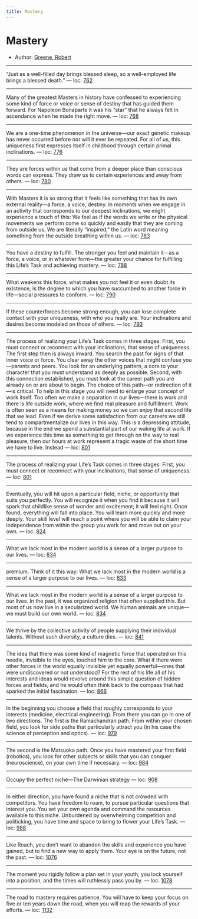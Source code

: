 ```yaml
---
title: Mastery
---
```

# Mastery

* Author: [Greene, Robert]()









---
“Just as a well-filled day brings blessed sleep, so a well-employed life brings a blessed death.” — loc: [762]()

---
Many of the greatest Masters in history have confessed to experiencing some kind of force or voice or sense of destiny that has guided them forward. For Napoleon Bonaparte it was his “star” that he always felt in ascendance when he made the right move. — loc: [768]()

---
We are a one-time phenomenon in the universe—our exact genetic makeup has never occurred before nor will it ever be repeated. For all of us, this uniqueness first expresses itself in childhood through certain primal inclinations. — loc: [776]()

---
They are forces within us that come from a deeper place than conscious words can express. They draw us to certain experiences and away from others. — loc: [780]()

---
With Masters it is so strong that it feels like something that has its own external reality—a force, a voice, destiny. In moments when we engage in an activity that corresponds to our deepest inclinations, we might experience a touch of this: We feel as if the words we write or the physical movements we perform come so quickly and easily that they are coming from outside us. We are literally “inspired,” the Latin word meaning something from the outside breathing within us. — loc: [783]()

---
You have a destiny to fulfill. The stronger you feel and maintain it—as a force, a voice, or in whatever form—the greater your chance for fulfilling this Life’s Task and achieving mastery. — loc: [788]()

---
What weakens this force, what makes you not feel it or even doubt its existence, is the degree to which you have succumbed to another force in life—social pressures to conform. — loc: [790]()

---
If these counterforces become strong enough, you can lose complete contact with your uniqueness, with who you really are. Your inclinations and desires become modeled on those of others. — loc: [793]()

---
The process of realizing your Life’s Task comes in three stages: First, you must connect or reconnect with your inclinations, that sense of uniqueness. The first step then is always inward. You search the past for signs of that inner voice or force. You clear away the other voices that might confuse you—parents and peers. You look for an underlying pattern, a core to your character that you must understand as deeply as possible. Second, with this connection established, you must look at the career path you are already on or are about to begin. The choice of this path—or redirection of it—is critical. To help in this stage you will need to enlarge your concept of work itself. Too often we make a separation in our lives—there is work and there is life outside work, where we find real pleasure and fulfillment. Work is often seen as a means for making money so we can enjoy that second life that we lead. Even if we derive some satisfaction from our careers we still tend to compartmentalize our lives in this way. This is a depressing attitude, because in the end we spend a substantial part of our waking life at work. If we experience this time as something to get through on the way to real pleasure, then our hours at work represent a tragic waste of the short time we have to live. Instead — loc: [801]()

---
The process of realizing your Life’s Task comes in three stages: First, you must connect or reconnect with your inclinations, that sense of uniqueness. — loc: [801]()

---
Eventually, you will hit upon a particular field, niche, or opportunity that suits you perfectly. You will recognize it when you find it because it will spark that childlike sense of wonder and excitement; it will feel right. Once found, everything will fall into place. You will learn more quickly and more deeply. Your skill level will reach a point where you will be able to claim your independence from within the group you work for and move out on your own. — loc: [824]()

---
What we lack most in the modern world is a sense of a larger purpose to our lives. — loc: [834]()

---
premium. Think of it this way: What we lack most in the modern world is a sense of a larger purpose to our lives. — loc: [833]()

---
What we lack most in the modern world is a sense of a larger purpose to our lives. In the past, it was organized religion that often supplied this. But most of us now live in a secularized world. We human animals are unique—we must build our own world. — loc: [834]()

---
We thrive by the collective activity of people supplying their individual talents. Without such diversity, a culture dies. — loc: [841]()

---
The idea that there was some kind of magnetic force that operated on this needle, invisible to the eyes, touched him to the core. What if there were other forces in the world equally invisible yet equally powerful—ones that were undiscovered or not understood? For the rest of his life all of his interests and ideas would revolve around this simple question of hidden forces and fields, and he would often think back to the compass that had sparked the initial fascination. — loc: [866]()

---
In the beginning you choose a field that roughly corresponds to your interests (medicine, electrical engineering). From there you can go in one of two directions. The first is the Ramachandran path. From within your chosen field, you look for side paths that particularly attract you (in his case the science of perception and optics). — loc: [979]()

---
The second is the Matsuoka path. Once you have mastered your first field (robotics), you look for other subjects or skills that you can conquer (neuroscience), on your own time if necessary. — loc: [984]()

---
Occupy the perfect niche—The Darwinian strategy — loc: [908]()

---
In either direction, you have found a niche that is not crowded with competitors. You have freedom to roam, to pursue particular questions that interest you. You set your own agenda and command the resources available to this niche. Unburdened by overwhelming competition and politicking, you have time and space to bring to flower your Life’s Task. — loc: [988]()

---
Like Roach, you don’t want to abandon the skills and experience you have gained, but to find a new way to apply them. Your eye is on the future, not the past. — loc: [1076]()

---
The moment you rigidly follow a plan set in your youth, you lock yourself into a position, and the times will ruthlessly pass you by. — loc: [1078]()

---
The road to mastery requires patience. You will have to keep your focus on five or ten years down the road, when you will reap the rewards of your efforts. — loc: [1132]()

